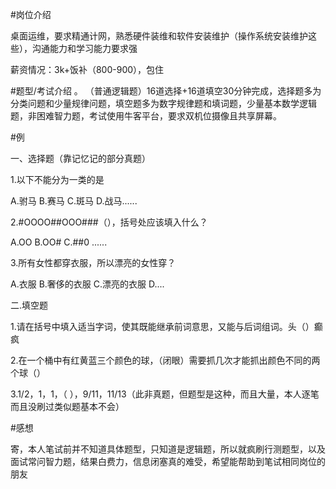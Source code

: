 #岗位介绍

桌面运维，要求精通计网，熟悉硬件装维和软件安装维护（操作系统安装维护这些），沟通能力和学习能力要求强

薪资情况：3k+饭补（800-900），包住

#题型/考试介绍
。
（普通逻辑题）16道选择+16道填空30分钟完成，选择题多为分类问题和少量规律问题，填空题多为数字规律题和填词题，少量基本数学逻辑题，非困难智力题，考试使用牛客平台，要求双机位摄像且共享屏幕。

#例

一、选择题（靠记忆记的部分真题）

1.以下不能分为一类的是

A.驸马 B.赛马 C.斑马 D.战马......

2.#OOOO##OOO###（），括号处应该填入什么？

A.OO B.OO# C.##0 ......

3.所有女性都穿衣服，所以漂亮的女性穿？

A.衣服 B.奢侈的衣服 C.漂亮的衣服 D....

二.填空题

1.请在括号中填入适当字词，使其既能继承前词意思，又能与后词组词。头（）癫疯

2.在一个桶中有红黄蓝三个颜色的球，（闭眼）需要抓几次才能抓出颜色不同的两个球（）

3.1/2，1，1，（ ），9/11，11/13（此非真题，但题型是这种，而且大量，本人逐笔而且没刷过类似题基本不会）

#感想

寄，本人笔试前并不知道具体题型，只知道是逻辑题，所以就疯刷行测题型，以及面试常问智力题，结果白费力，信息闭塞真的难受，希望能帮助到笔试相同岗位的朋友
